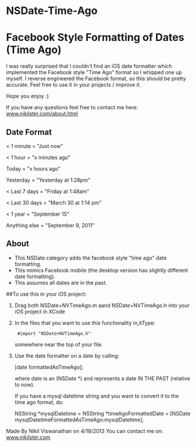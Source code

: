 NSDate-Time-Ago
===============

# Facebook Style Formatting of Dates (Time Ago)

I was really surprised that I couldn't find an iOS date formatter which implemented the Facebook style "Time Ago" format so I whipped one up myself.  I reverse engineered the Facebook format, so this should be pretty accurate.  Feel free to use it in your projects / improve it.

Hope you enjoy :)

If you have any questions feel free to contact me here: www.nikilster.com/about.html





## Date Format
 < 1 minute       	= "Just now"

 < 1 hour         	= "x minutes ago"

 Today            	= "x hours ago"

 Yesterday        	= "Yesterday at 1:28pm"

 < Last 7 days    	= "Friday at 1:48am"

 < Last 30 days   	= "March 30 at 1:14 pm"

 < 1 year         	= "September 15"

 Anything else    	= "September 9, 2011"






## About
* This NSDate category adds the facebook style "time ago" date formatting.
* This mimics Facebook mobile (the desktop version has slightly different date formatting).
* This assumes all dates are in the past.





##To use this in your iOS project:
1. Drag both NSDate+NVTimeAgo.m aand NSDate+NVTimeAgo.h into your iOS project in XCode
2. In the files that you want to use this functionality in,itType: 
    
        #import "NSDate+NVTimeAgo.h" 

    somewhere near the top of your file.

3. Use the date formatter on a date by calling:   

    [date formattedAsTimeAgo];

   where date is an (NSDate *) and represents a date IN THE PAST (relative to now).


   If you have a mysql datetime string and you want to convert it to the time ago format, do:

   NSString *mysqlDatetime = <Get from the database>
   NSString *timeAgoFormattedDate = [NSDate mysqlDatetimeFormattedAsTimeAgo:mysqlDatetime];




Made By Nikil Viswanathan on 4/18/2013
You can contact me on: www.nikilster.com

